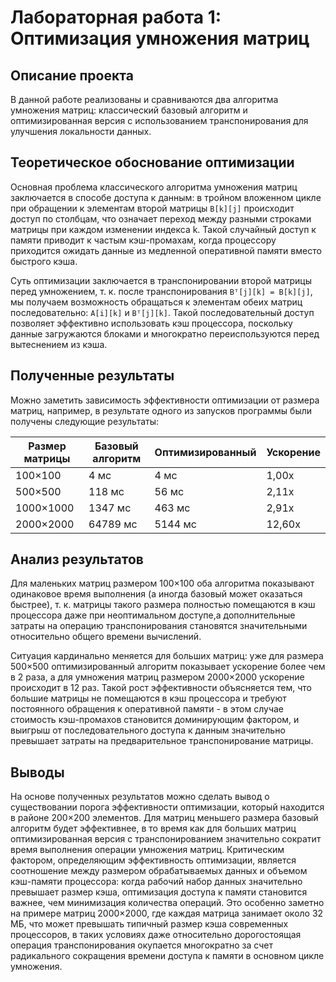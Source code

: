 # Лабораторная работа 1: Оптимизация умножения матриц

## Описание проекта

В данной работе реализованы и сравниваются два алгоритма умножения матриц: классический базовый алгоритм и оптимизированная версия с использованием транспонирования для улучшения локальности данных.

## Теоретическое обоснование оптимизации

Основная проблема классического алгоритма умножения матриц заключается в способе доступа к данным: в тройном вложенном цикле при обращении к элементам второй матрицы `B[k][j]` происходит доступ по столбцам, что означает переход между разными строками матрицы при каждом изменении индекса k. Такой случайный доступ к памяти приводит к частым кэш-промахам, когда процессору приходится ожидать данные из медленной оперативной памяти вместо быстрого кэша.

Суть оптимизации заключается в транспонировании второй матрицы перед умножением, т. к. после транспонирования `Bᵀ[j][k] = B[k][j]`, мы получаем возможность обращаться к элементам обеих матриц последовательно: `A[i][k]` и `Bᵀ[j][k]`. Такой последовательный доступ позволяет эффективно использовать кэш процессора, поскольку данные загружаются блоками и многократно переиспользуются перед вытеснением из кэша.

## Полученные результаты 

Можно заметить зависимость эффективности оптимизации от размера матриц, например, в результате одного из запусков программы были получены следующие результаты:

| Размер матрицы | Базовый алгоритм | Оптимизированный | Ускорение |
|----------------|------------------|------------------|-----------|
| 100×100        | 4 мс             | 4 мс             | 1,00x     |
| 500×500        | 118 мс           | 56 мс            | 2,11x     |
| 1000×1000      | 1347 мс          | 463 мс           | 2,91x     |
| 2000×2000      | 64789 мс         | 5144 мс          | 12,60x    |

## Анализ результатов

Для маленьких матриц размером 100×100 оба алгоритма показывают одинаковое время выполнения (а иногда базовый может оказаться быстрее), т. к. матрицы такого размера полностью помещаются в кэш процессора даже при неоптимальном доступе,а дополнительные затраты на операцию транспонирования становятся значительными относительно общего времени вычислений.

Ситуация кардинально меняется для больших матриц: уже для размера 500×500 оптимизированный алгоритм показывает ускорение более чем в 2 раза, а для умножения матриц размером 2000×2000 ускорение происходит в 12 раз. Такой рост эффективности объясняется тем, что большие матрицы не помещаются в кэш процессора и требуют постоянного обращения к оперативной памяти - в этом случае стоимость кэш-промахов становится доминирующим фактором, и выигрыш от последовательного доступа к данным значительно превышает затраты на предварительное транспонирование матрицы.

## Выводы

На основе полученных результатов можно сделать вывод о существовании порога эффективности оптимизации, который находится в районе 200×200 элементов. Для матриц меньшего размера базовый алгоритм будет эффективнее, в то время как для больших матриц оптимизированная версия с транспонированием значительно сократит время выполнения операции умножения матриц. Критическим фактором, определяющим эффективность оптимизации, является соотношение между размером обрабатываемых данных и объемом кэш-памяти процессора: когда рабочий набор данных значительно превышает размер кэша, оптимизация доступа к памяти становится важнее, чем минимизация количества операций. Это особенно заметно на примере матриц 2000×2000, где каждая матрица занимает около 32 МБ, что может превышать типичный размер кэша современных процессоров, в таких условиях даже относительно дорогостоящая операция транспонирования окупается многократно за счет радикального сокращения времени доступа к памяти в основном цикле умножения.

